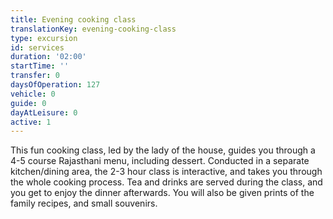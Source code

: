```yaml
---
title: Evening cooking class
translationKey: evening-cooking-class
type: excursion
id: services
duration: '02:00'
startTime: ''
transfer: 0
daysOfOperation: 127
vehicle: 0
guide: 0
dayAtLeisure: 0
active: 1
---
```

This fun cooking class, led by the lady of the house, guides you through a 4-5 course Rajasthani menu, including dessert. Conducted in a separate kitchen/dining area, the 2-3 hour class is interactive, and takes you through the whole cooking process. Tea and drinks are served during the class, and you get to enjoy the dinner afterwards. You will also be given prints of the family recipes, and small souvenirs.  